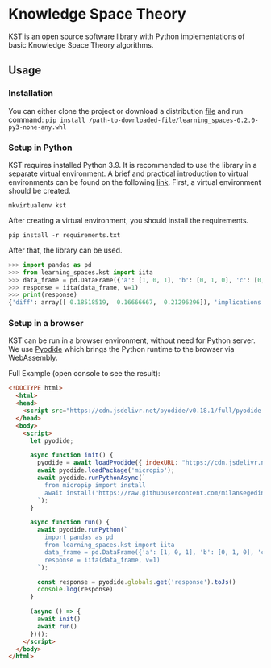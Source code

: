 # Knowledge Space Theory

KST is an open source software library with Python implementations of basic Knowledge Space Theory algorithms.

## Usage

### Installation
You can either clone the project or download a distribution [file](./dist/learning_spaces-0.2.0-py3-none-any.whl) and run command:
`pip install /path-to-downloaded-file/learning_spaces-0.2.0-py3-none-any.whl`

### Setup in Python
KST requires installed Python 3.9. It is recommended to use the library in a separate virtual environment. A brief and practical introduction to virtual environments can be found on the following [link](https://docs.python-guide.org/dev/virtualenvs/).
First, a virtual environment should be created.
```
mkvirtualenv kst
```
After creating a virtual environment, you should install the requirements.
```
pip install -r requirements.txt
```
After that, the library can be used.
```python
>>> import pandas as pd
>>> from learning_spaces.kst import iita
>>> data_frame = pd.DataFrame({'a': [1, 0, 1], 'b': [0, 1, 0], 'c': [0, 1, 1]})
>>> response = iita(data_frame, v=1)
>>> print(response)
{'diff': array([ 0.18518519,  0.16666667,  0.21296296]), 'implications': [(0, 1), (0, 2), (2, 0), (2, 1)], 'error.rate': 0.5, 'selection.set.index': 1, 'v': 1}
```

### Setup in a browser
KST can be run in a browser environment, without need for Python server. We use [Pyodide](https://github.com/pyodide/pyodide) which brings the Python runtime to the browser via WebAssembly.

Full Example (open console to see the result):
```html
<!DOCTYPE html>
  <html>
  <head>
    <script src="https://cdn.jsdelivr.net/pyodide/v0.18.1/full/pyodide.js"></script>
  </head>
  <body>
    <script>
      let pyodide;

      async function init() {
        pyodide = await loadPyodide({ indexURL: "https://cdn.jsdelivr.net/pyodide/v0.18.1/full/" });
        await pyodide.loadPackage('micropip');
        await pyodide.runPythonAsync(`
          from micropip import install
          await install('https://raw.githubusercontent.com/milansegedinac/kst/master/dist/learning_spaces-0.2.0-py3-none-any.whl')
        `);
      }

      async function run() {
        await pyodide.runPython(`
          import pandas as pd
          from learning_spaces.kst import iita
          data_frame = pd.DataFrame({'a': [1, 0, 1], 'b': [0, 1, 0], 'c': [0, 1, 1]})
          response = iita(data_frame, v=1)
        `);

        const response = pyodide.globals.get('response').toJs()
        console.log(response)
      }

      (async () => {
        await init()
        await run()
      })();
    </script>
  </body>
</html>
```